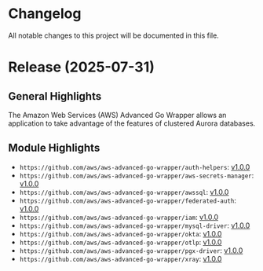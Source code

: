 # Changelog

All notable changes to this project will be documented in this file.

# Release (2025-07-31)
## General Highlights
The Amazon Web Services (AWS) Advanced Go Wrapper allows an application to take advantage of the features of clustered Aurora databases.

## Module Highlights
* `https://github.com/aws/aws-advanced-go-wrapper/auth-helpers`: [v1.0.0](auth-helpers/CHANGELOG.md#100---2025-07-11)
* `https://github.com/aws/aws-advanced-go-wrapper/aws-secrets-manager`: [v1.0.0](aws-secrets-manager/CHANGELOG.md#100---2025-07-11)
* `https://github.com/aws/aws-advanced-go-wrapper/awssql`: [v1.0.0](awssql/CHANGELOG.md#100---2025-07-11)
* `https://github.com/aws/aws-advanced-go-wrapper/federated-auth`: [v1.0.0](federated-auth/CHANGELOG.md#100---2025-07-11)
* `https://github.com/aws/aws-advanced-go-wrapper/iam`: [v1.0.0](iam/CHANGELOG.md#100---2025-07-11)
* `https://github.com/aws/aws-advanced-go-wrapper/mysql-driver`: [v1.0.0](mysql-driver/CHANGELOG.md#100---2025-07-11)
* `https://github.com/aws/aws-advanced-go-wrapper/okta`: [v1.0.0](okta/CHANGELOG.md#100---2025-07-11)
* `https://github.com/aws/aws-advanced-go-wrapper/otlp`: [v1.0.0](otlp/CHANGELOG.md#100---2025-07-11)
* `https://github.com/aws/aws-advanced-go-wrapper/pgx-driver`: [v1.0.0](pgx-driver/CHANGELOG.md#100---2025-07-11)
* `https://github.com/aws/aws-advanced-go-wrapper/xray`: [v1.0.0](xray/CHANGELOG.md#100---2025-07-11)
